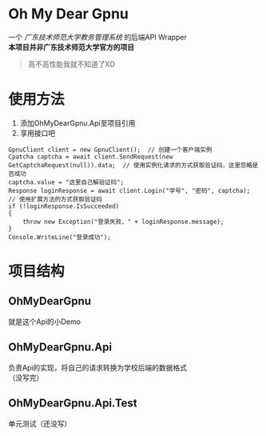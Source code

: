 # Oh My Dear Gpnu
一个 _广东技术师范大学教务管理系统_ 的后端API Wrapper  
__本项目并非广东技术师范大学官方的项目__  
> 高不高性能我就不知道了XD

# 使用方法

1. 添加OhMyDearGpnu.Api至项目引用
2. 享用接口吧

```CSharp
GpnuClient client = new GpnuClient();  // 创建一个客户端实例
Cpatcha captcha = await client.SendRequest(new GetCaptchaRequest(null)).data;  // 使用实例化请求的方式获取验证码，这里忽略是否成功
captcha.value = "这里自己解验证码";
Response loginResponse = await client.Login("学号", "密码", captcha);  // 使用扩展方法的方式获取验证码
if (!loginResponse.IsSucceeded)
{
    throw new Exception("登录失败，" + loginResponse.message);
}
Console.WriteLine("登录成功");
```

# 项目结构

## OhMyDearGpnu
就是这个Api的小Demo

## OhMyDearGpnu.Api
负责Api的实现，将自己的请求转换为学校后端的数据格式  
（没写完）

## OhMyDearGpnu.Api.Test
单元测试（还没写）
